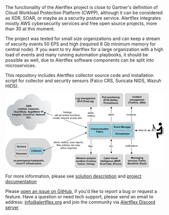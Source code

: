 The functionality of the Alertflex project is close to Gartner's definition of Cloud Workload Protection Platform (CWPP), although it can be considered as XDR, SOAR, or maybe as a security posture service. Alertflex integrates mostly AWS cybersecurity services and free open source projects, more than 30 at this moment.

The project was tested for small size organizations and can keep a stream of security events 50 EPS and high (required 8 Gb minimum memory for central node). If you want to try Alertflex for a large organization with a high load of events and many running automation playbooks, it should be possible as well, due to Alertflex software components can be split into microservices.

This repository includes Alertflex collector source code and installation script for collector and security sensors (Falco CRS, Suricata NIDS, Wazuh HIDS). 

![](https://github.com/alertflex/altprobe/blob/master/img/hld-arch.png)

For more information, please see [solution description](https://alertflex.github.io/solution.html) and [project documentation](https://alertflex.github.io/doc/index.html)

Please [open an issue on GitHub](https://github.com/alertflex/altprobe/issues), if you'd like to report a bug or request a feature. 
Have a question or need tech support, please send an email to address: info@alertflex.org
and join the community via [Alertflex Discord server](https://discord.gg/wDSz7rDMWv)
